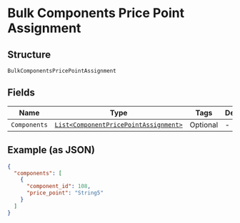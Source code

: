 
# Bulk Components Price Point Assignment

## Structure

`BulkComponentsPricePointAssignment`

## Fields

| Name | Type | Tags | Description |
|  --- | --- | --- | --- |
| `Components` | [`List<ComponentPricePointAssignment>`](../../doc/models/component-price-point-assignment.md) | Optional | - |

## Example (as JSON)

```json
{
  "components": [
    {
      "component_id": 108,
      "price_point": "String5"
    }
  ]
}
```

